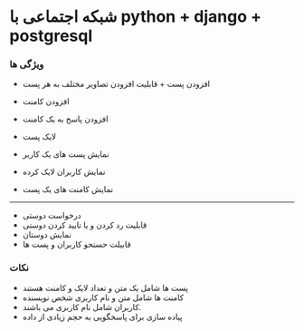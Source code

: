 # شبکه اجتماعی با python + django + postgresql 
###  ویژگی ها
 * افزودن پست  + قابلیت افزودن تصاویر مختلف  به هر پست

 * افزودن کامنت

 * افزودن پاسخ به یک کامنت

 * لایک پست
 * نمایش پست های یک کاربر

 * نمایش کاربران لایک کرده

 * نمایش کامنت های یک پست
___________________
 * درخواست دوستی
 * قابلیت رد کردن و یا تایید کردن دوستی
 * نمایش دوستان
 * قابیلت حستحو کاربران و پست ها
### نکات
 *  پست ها شامل یک متن و تعداد لایک و کامنت هستند
 *  کامنت ها شامل متن و نام کاربری شخص نویسنده
 * کاربران شامل نام کاربری می باشند.
 * پیاده سازی برای  پاسخگویی به حجم زیادی از داده 